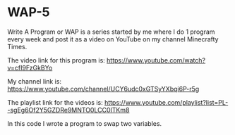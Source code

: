 # WAP-5
Write A Program or WAP is a series started by me where I do 1 program every week and post it as a video on YouTube on my channel Minecrafty Times. 

The video link for this program is:
https://www.youtube.com/watch?v=cfI9FzGkBYo

My channel link is:
https://www.youtube.com/channel/UCY6udc0xGTSyYXbqi6P-r5g

The playlist link for the videos is:
https://www.youtube.com/playlist?list=PL--sgEg6Of2Y5GZDRe9MNTO0LCC0ITKm8

In this code I wrote a program to swap two variables.
